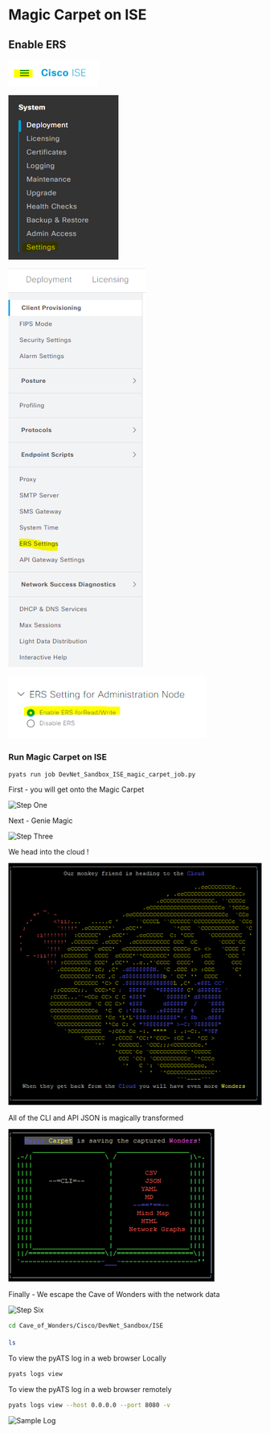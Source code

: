 # Magic Carpet on ISE 

## Enable ERS

![Enable ERS](images/05_step01.png)

![Enable ERS](images/05_step02.png)

![Enable ERS](images/05_step03.png)

![Enable ERS](images/05_step04.png)

### Run Magic Carpet on ISE 

```console
pyats run job DevNet_Sandbox_ISE_magic_carpet_job.py
```

First - you will get onto the Magic Carpet

![Step One](/images/Hang_On.png)

Next - Genie Magic

![Step Three](/images/Heading_In.png)

We head into the cloud !

![Step Four](/images/CloudMonkey.PNG)

All of the CLI and API JSON is magically transformed

![Step Five](/images/SaveFiles.PNG)

Finally - We escape the Cave of Wonders with the network data

![Step Six](/images/We_Made_It.png)

```bash
cd Cave_of_Wonders/Cisco/DevNet_Sandbox/ISE

ls 
```

To view the pyATS log in a web browser Locally

```bash
pyats logs view
```

To view the pyATS log in a web browser remotely

```bash
pyats logs view --host 0.0.0.0 --port 8080 -v
```

![Sample Log](/images/pyATS_Log_Viewer.png)
